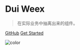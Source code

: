 # **Dui Weex**

> 在实际业务中抽离出来的组件。

[GitHub](https://github.com/duxiangguo/dui-weex)
[Get Started](#安装)


![color](#f8f8f8)
